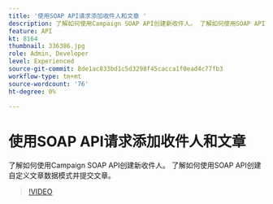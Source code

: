 ```yaml
---
title: '使用SOAP API请求添加收件人和文章 '
description: 了解如何使用Campaign SOAP API创建新收件人。 了解如何使用SOAP API创建自定义文章数据模式并提交文章。 
feature: API
kt: 8164
thumbnail: 336386.jpg
role: Admin, Developer
level: Experienced
source-git-commit: 8de1ac833bd1c5d3298f45cacca1f0ead4c77fb3
workflow-type: tm+mt
source-wordcount: '76'
ht-degree: 0%

---
```



# 使用SOAP API请求添加收件人和文章

了解如何使用Campaign SOAP API创建新收件人。 了解如何使用SOAP API创建自定义文章数据模式并提交文章。

>[!VIDEO](https://video.tv.adobe.com/v/336386?quality=12)
